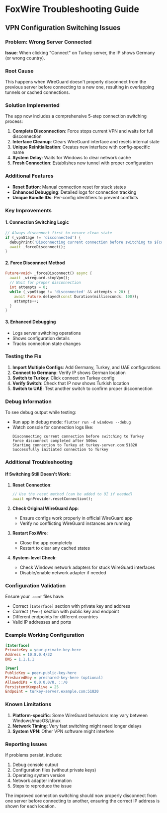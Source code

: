 # FoxWire Troubleshooting Guide

## VPN Configuration Switching Issues

### Problem: Wrong Server Connected
**Issue**: When clicking "Connect" on Turkey server, the IP shows Germany (or wrong country).

### Root Cause
This happens when WireGuard doesn't properly disconnect from the previous server before connecting to a new one, resulting in overlapping tunnels or cached connections.

### Solution Implemented
The app now includes a comprehensive 5-step connection switching process:

1. **Complete Disconnection**: Force stops current VPN and waits for full disconnection
2. **Interface Cleanup**: Clears WireGuard interface and resets internal state
3. **Unique Reinitialization**: Creates new interface with config-specific name
4. **System Delay**: Waits for Windows to clear network cache
5. **Fresh Connection**: Establishes new tunnel with proper configuration

### Additional Features
- **Reset Button**: Manual connection reset for stuck states
- **Enhanced Debugging**: Detailed logs for connection tracking
- **Unique Bundle IDs**: Per-config identifiers to prevent conflicts

### Key Improvements

#### 1. Connection Switching Logic
```dart
// Always disconnect first to ensure clean state
if (_vpnStage != 'disconnected') {
  debugPrint('Disconnecting current connection before switching to ${config.name}');
  await _forceDisconnect();
}
```

#### 2. Force Disconnect Method
```dart
Future<void> _forceDisconnect() async {
  await _wireguard.stopVpn();
  // Wait for proper disconnection
  int attempts = 0;
  while (_vpnStage != 'disconnected' && attempts < 20) {
    await Future.delayed(const Duration(milliseconds: 100));
    attempts++;
  }
}
```

#### 3. Enhanced Debugging
- Logs server switching operations
- Shows configuration details
- Tracks connection state changes

### Testing the Fix

1. **Import Multiple Configs**: Add Germany, Turkey, and UAE configurations
2. **Connect to Germany**: Verify IP shows German location
3. **Switch to Turkey**: Click connect on Turkey config
4. **Verify Switch**: Check that IP now shows Turkish location
5. **Switch to UAE**: Test another switch to confirm proper disconnection

### Debug Information

To see debug output while testing:
- Run app in debug mode: `flutter run -d windows --debug`
- Watch console for connection logs like:
  ```
  Disconnecting current connection before switching to Turkey
  Force disconnect completed after 500ms
  Starting connection to Turkey at turkey-server.com:51820
  Successfully initiated connection to Turkey
  ```

### Additional Troubleshooting

#### If Switching Still Doesn't Work:

1. **Reset Connection**:
   ```dart
   // Use the reset method (can be added to UI if needed)
   await vpnProvider.resetConnection();
   ```

2. **Check Original WireGuard App**:
   - Ensure configs work properly in official WireGuard app
   - Verify no conflicting WireGuard instances are running

3. **Restart FoxWire**:
   - Close the app completely
   - Restart to clear any cached states

4. **System-level Check**:
   - Check Windows network adapters for stuck WireGuard interfaces
   - Disable/enable network adapter if needed

### Configuration Validation

Ensure your `.conf` files have:
- Correct `[Interface]` section with private key and address
- Correct `[Peer]` section with public key and endpoint
- Different endpoints for different countries
- Valid IP addresses and ports

### Example Working Configuration

```ini
[Interface]
PrivateKey = your-private-key-here
Address = 10.8.0.4/32
DNS = 1.1.1.1

[Peer]
PublicKey = peer-public-key-here
PresharedKey = preshared-key-here (optional)
AllowedIPs = 0.0.0.0/0, ::/0
PersistentKeepalive = 25
Endpoint = turkey-server.example.com:51820
```

### Known Limitations

1. **Platform-specific**: Some WireGuard behaviors may vary between Windows/macOS/Linux
2. **Network Timing**: Very fast switching might need longer delays
3. **System VPN**: Other VPN software might interfere

### Reporting Issues

If problems persist, include:
1. Debug console output
2. Configuration files (without private keys)
3. Operating system version
4. Network adapter information
5. Steps to reproduce the issue

The improved connection switching should now properly disconnect from one server before connecting to another, ensuring the correct IP address is shown for each location.

